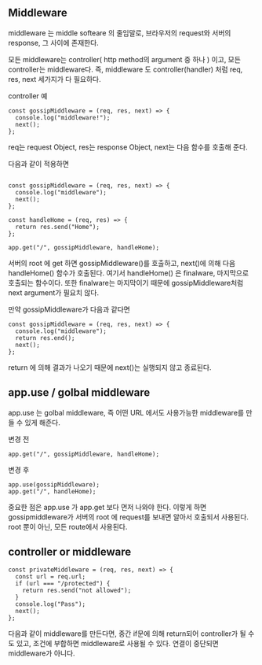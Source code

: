 ## Middleware

middleware 는 middle softeare 의 줄임말로,
브라우저의 request와 서버의 response, 그 사이에 존재한다.

모든 middleware는 controller( http method의 argument 중 하나 ) 이고, 모든 controller는 middleware다.
즉, middleware 도 controller(handler) 처럼 req, res, next 세가지가 다 필요하다.

controller 예

```
const gossipMiddleware = (req, res, next) => {
  console.log("middleware!");
  next();
};
```

req는 request Object, res는 response Object, next는 다음 함수를 호출해 준다.

다음과 같이 적용하면

```

const gossipMiddleware = (req, res, next) => {
  console.log("middleware");
  next();
};

const handleHome = (req, res) => {
  return res.send("Home");
};

app.get("/", gossipMiddleware, handleHome);
```

서버의 root 에 get 하면 gossipMiddleware()를 호출하고,
next()에 의해 다음 handleHome() 함수가 호출된다. 여기서 handleHome() 은 finalware, 마지막으로 호출되는 함수이다.
또한 finalware는 마지막이기 때문에 gossipMiddleware처럼 next argument가 필요치 않다.

만약 gossipMiddleware가 다음과 같다면

```
const gossipMiddleware = (req, res, next) => {
  console.log("middleware");
  return res.end();
  next();
};
```

return 에 의해 결과가 나오기 때문에 next()는 실행되지 않고 종료된다.

## app.use / golbal middleware

app.use 는 golbal middleware, 즉 어떤 URL 에서도 사용가능한 middleware를 만들 수 있게 해준다.

변경 전

```
app.get("/", gossipMiddleware, handleHome);
```

변경 후

```
app.use(gossipMiddleware);
app.get("/", handleHome);
```

중요한 점은 app.use 가 app.get 보다 먼저 나와야 한다. 이렇게 하면 gossipmiddleware가
서버의 root 에 request를 보내면 알아서 호출되서 사용된다. root 뿐이 아닌, 모든 route에서 사용된다.

## controller or middleware

```
const privateMiddleware = (req, res, next) => {
  const url = req.url;
  if (url === "/protected") {
    return res.send("not allowed");
  }
  console.log("Pass");
  next();
};
```

다음과 같이 middleware를 만든다면, 중간 if문에 의해
return되어 controller가 될 수도 있고, 조건에 부합하면 middleware로 사용될 수 있다.
연결이 중단되면 middleware가 아니다.
